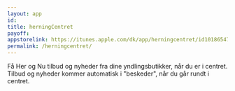 ```yaml
---
layout: app
id: 
title: herningCentret
payoff: 
appstorelink: https://itunes.apple.com/dk/app/herningcentret/id1018654738?mt=8
permalink: /herningcentret/
---
```


Få Her og Nu tilbud og nyheder fra dine yndlingsbutikker, når du er i centret. Tilbud og nyheder kommer automatisk i "beskeder", når du går rundt i centret.
